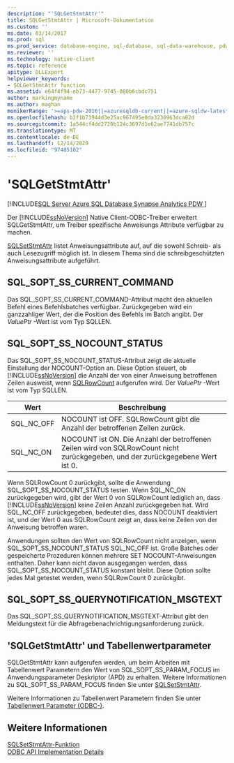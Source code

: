 ```yaml
---
description: "'SQLGetStmtAttr'"
title: SQLGetStmtAttr | Microsoft-Dokumentation
ms.custom: ''
ms.date: 03/14/2017
ms.prod: sql
ms.prod_service: database-engine, sql-database, sql-data-warehouse, pdw
ms.reviewer: ''
ms.technology: native-client
ms.topic: reference
apitype: DLLExport
helpviewer_keywords:
- SQLGetStmtAttr function
ms.assetid: e64f4f94-eb73-4477-9745-080b6cbdc751
author: markingmyname
ms.author: maghan
monikerRange: '>=aps-pdw-2016||=azuresqldb-current||=azure-sqldw-latest||>=sql-server-2016||>=sql-server-linux-2017||=azuresqldb-mi-current'
ms.openlocfilehash: b2f1b73944d3e25ac967495e0da3236963dca82d
ms.sourcegitcommit: 1a544cf4dd2720b124c3697d1e62ae7741db757c
ms.translationtype: MT
ms.contentlocale: de-DE
ms.lasthandoff: 12/14/2020
ms.locfileid: "97485102"
---
```

# <a name="sqlgetstmtattr"></a>'SQLGetStmtAttr'
[!INCLUDE[SQL Server Azure SQL Database Synapse Analytics PDW ](../../includes/applies-to-version/sql-asdb-asdbmi-asa-pdw.md)]

  Der [!INCLUDE[ssNoVersion](../../includes/ssnoversion-md.md)] Native Client-ODBC-Treiber erweitert SQLGetStmtAttr, um Treiber spezifische Anweisungs Attribute verfügbar zu machen.  
  
 [SQLSetStmtAttr](../../relational-databases/native-client-odbc-api/sqlsetstmtattr.md) listet Anweisungsattribute auf, auf die sowohl Schreib- als auch Lesezugriff möglich ist. In diesem Thema sind die schreibgeschützten Anweisungsattribute aufgeführt.  
  
## <a name="sql_sopt_ss_current_command"></a>SQL_SOPT_SS_CURRENT_COMMAND  
 Das SQL_SOPT_SS_CURRENT_COMMAND-Attribut macht den aktuellen Befehl eines Befehlsbatches verfügbar. Zurückgegeben wird ein ganzzahliger Wert, der die Position des Befehls im Batch angibt. Der *ValuePtr* -Wert ist vom Typ SQLLEN.  
  
## <a name="sql_sopt_ss_nocount_status"></a>SQL_SOPT_SS_NOCOUNT_STATUS  
 Das SQL_SOPT_SS_NOCOUNT_STATUS-Attribut zeigt die aktuelle Einstellung der NOCOUNT-Option an. Diese Option steuert, ob [!INCLUDE[ssNoVersion](../../includes/ssnoversion-md.md)] die Anzahl der von einer Anweisung betroffenen Zeilen ausweist, wenn [SQLRowCount](../../relational-databases/native-client-odbc-api/sqlrowcount.md) aufgerufen wird. Der *ValuePtr* -Wert ist vom Typ SQLLEN.  
  
|Wert|Beschreibung|  
|-----------|-----------------|  
|SQL_NC_OFF|NOCOUNT ist OFF. SQLRowCount gibt die Anzahl der betroffenen Zeilen zurück.|  
|SQL_NC_ON|NOCOUNT ist ON. Die Anzahl der betroffenen Zeilen wird von SQLRowCount nicht zurückgegeben, und der zurückgegebene Wert ist 0.|  
  
 Wenn SQLRowCount 0 zurückgibt, sollte die Anwendung SQL_SOPT_SS_NOCOUNT_STATUS testen. Wenn SQL_NC_ON zurückgegeben wird, gibt der Wert 0 von SQLRowCount lediglich an, dass [!INCLUDE[ssNoVersion](../../includes/ssnoversion-md.md)] keine Zeilen Anzahl zurückgegeben hat. Wird SQL_NC_OFF zurückgegeben, bedeutet dies, dass NOCOUNT deaktiviert ist, und der Wert 0 aus SQLRowCount zeigt an, dass keine Zeilen von der Anweisung betroffen waren.  
  
 Anwendungen sollten den Wert von SQLRowCount nicht anzeigen, wenn SQL_SOPT_SS_NOCOUNT_STATUS SQL_NC_OFF ist. Große Batches oder gespeicherte Prozeduren können mehrere SET NOCOUNT-Anweisungen enthalten. Daher kann nicht davon ausgegangen werden, dass SQL_SOPT_SS_NOCOUNT_STATUS konstant bleibt. Diese Option sollte jedes Mal getestet werden, wenn SQLRowCount 0 zurückgibt.  
  
## <a name="sql_sopt_ss_querynotification_msgtext"></a>SQL_SOPT_SS_QUERYNOTIFICATION_MSGTEXT  
 Das SQL_SOPT_SS_QUERYNOTIFICATION_MSGTEXT-Attribut gibt den Meldungstext für die Abfragebenachrichtigungsanforderung zurück.  
  
## <a name="sqlgetstmtattr-and-table-valued-parameters"></a>'SQLGetStmtAttr' und Tabellenwertparameter  
 SQLGetStmtAttr kann aufgerufen werden, um beim Arbeiten mit Tabellenwert Parametern den Wert von SQL_SOPT_SS_PARAM_FOCUS im Anwendungsparameter Deskriptor (APD) zu erhalten. Weitere Informationen zu SQL_SOPT_SS_PARAM_FOCUS finden Sie unter [SQLSetStmtAttr](../../relational-databases/native-client-odbc-api/sqlsetstmtattr.md).  
  
 Weitere Informationen zu Tabellenwert Parametern finden Sie unter [Tabellenwert Parameter &#40;ODBC-&#41;](../../relational-databases/native-client-odbc-table-valued-parameters/table-valued-parameters-odbc.md).  
  
## <a name="see-also"></a>Weitere Informationen  
 [SQLSetStmtAttr-Funktion](../../odbc/reference/syntax/sqlsetstmtattr-function.md)   
 [ODBC API Implementation Details](../../relational-databases/native-client-odbc-api/odbc-api-implementation-details.md)  
  
